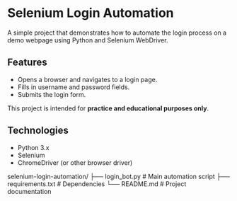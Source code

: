 # Selenium Login Automation

A simple project that demonstrates how to automate the login process on a demo webpage using Python and Selenium WebDriver.

## Features

- Opens a browser and navigates to a login page.
- Fills in username and password fields.
- Submits the login form.

This project is intended for **practice and educational purposes only**.

## Technologies

- Python 3.x
- Selenium
- ChromeDriver (or other browser driver)

selenium-login-automation/
├── login_bot.py          # Main automation script
├── requirements.txt      # Dependencies
└── README.md             # Project documentation
